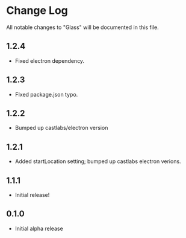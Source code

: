 # Change Log

All notable changes to "Glass" will be documented in this file.

## 1.2.4

- Fixed electron dependency.

## 1.2.3

- FIxed package.json typo.

## 1.2.2

- Bumped up castlabs/electron version

## 1.2.1

- Added startLocation setting; bumped up castlabs electron verions.

## 1.1.1

- Initial release!

## 0.1.0

- Initial alpha release
